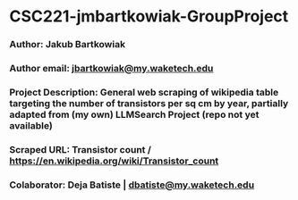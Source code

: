 # CSC221-jmbartkowiak-GroupProject

### Author: Jakub Bartkowiak 
### Author email: jbartkowiak@my.waketech.edu
### Project Description: General web scraping of wikipedia table targeting the number of transistors per sq cm by year, partially adapted from (my own) LLMSearch Project (repo not yet available)
### Scraped URL: Transistor count / https://en.wikipedia.org/wiki/Transistor_count
### Colaborator: Deja Batiste | dbatiste@my.waketech.edu
